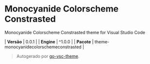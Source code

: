 # Monocyanide Colorscheme Constrasted

Monocyanide Colorscheme Constrasted theme for Visual Studio Code

| **Versão** | 0.0.1 |
| **Engine** | ^1.0.0 |
| **Pacote** | theme-monocyanidecolorschemeconstrasted |

> Autogerado por [go-vsc-theme](https://github.com/natalbu/go-vsc-theme).

